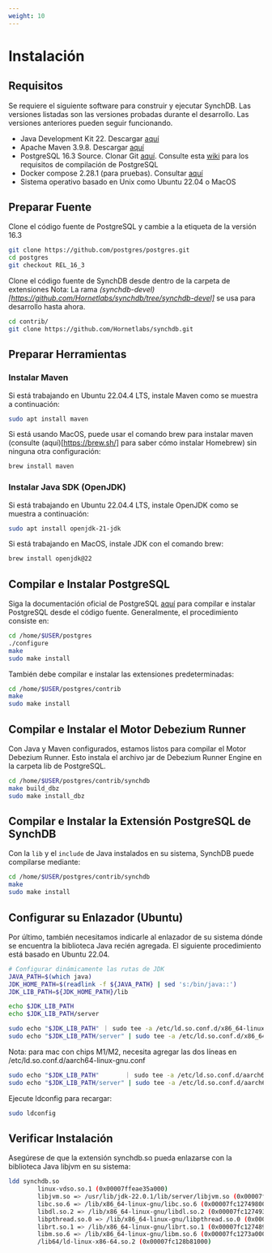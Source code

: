 ```yaml
---
weight: 10
---
```

# Instalación

## Requisitos
Se requiere el siguiente software para construir y ejecutar SynchDB. Las versiones listadas son las versiones probadas durante el desarrollo. Las versiones anteriores pueden seguir funcionando.
* Java Development Kit 22. Descargar [aquí](https://www.oracle.com/ca-en/java/technologies/downloads/)
* Apache Maven 3.9.8. Descargar [aquí](https://maven.apache.org/download.cgi)
* PostgreSQL 16.3 Source. Clonar Git [aquí](https://github.com/postgres/postgres). Consulte esta [wiki](https://wiki.postgresql.org/wiki/Compile_and_Install_from_source_code) para los requisitos de compilación de PostgreSQL
* Docker compose 2.28.1 (para pruebas). Consultar [aquí](https://docs.docker.com/compose/install/linux/)
* Sistema operativo basado en Unix como Ubuntu 22.04 o MacOS

## Preparar Fuente
Clone el código fuente de PostgreSQL y cambie a la etiqueta de la versión 16.3
```sh linenums="1"
git clone https://github.com/postgres/postgres.git
cd postgres
git checkout REL_16_3
```

Clone el código fuente de SynchDB desde dentro de la carpeta de extensiones
Nota: La rama *(synchdb-devel)[https://github.com/Hornetlabs/synchdb/tree/synchdb-devel]* se usa para desarrollo hasta ahora.
```sh linenums="1"
cd contrib/
git clone https://github.com/Hornetlabs/synchdb.git
```

## Preparar Herramientas
### Instalar Maven
Si está trabajando en Ubuntu 22.04.4 LTS, instale Maven como se muestra a continuación:
```sh
sudo apt install maven
```

Si está usando MacOS, puede usar el comando brew para instalar maven (consulte (aquí)[https://brew.sh/] para saber cómo instalar Homebrew) sin ninguna otra configuración:
```sh
brew install maven
```

### Instalar Java SDK (OpenJDK)
Si está trabajando en Ubuntu 22.04.4 LTS, instale OpenJDK como se muestra a continuación:
```sh
sudo apt install openjdk-21-jdk
```

Si está trabajando en MacOS, instale JDK con el comando brew:
```sh
brew install openjdk@22
```

## Compilar e Instalar PostgreSQL
Siga la documentación oficial de PostgreSQL [aquí](https://www.postgresql.org/docs/current/install-make.html) para compilar e instalar PostgreSQL desde el código fuente. Generalmente, el procedimiento consiste en:

```sh linenums="1"
cd /home/$USER/postgres
./configure
make
sudo make install
```

También debe compilar e instalar las extensiones predeterminadas:
```sh linenums="1"
cd /home/$USER/postgres/contrib
make
sudo make install
```

## Compilar e Instalar el Motor Debezium Runner
Con Java y Maven configurados, estamos listos para compilar el Motor Debezium Runner. Esto instala el archivo jar de Debezium Runner Engine en la carpeta lib de PostgreSQL.

```sh linenums="1"
cd /home/$USER/postgres/contrib/synchdb
make build_dbz
sudo make install_dbz
```

## Compilar e Instalar la Extensión PostgreSQL de SynchDB
Con la `lib` y el `include` de Java instalados en su sistema, SynchDB puede compilarse mediante:

```sh linenums="1"
cd /home/$USER/postgres/contrib/synchdb
make
sudo make install
```

## Configurar su Enlazador (Ubuntu)
Por último, también necesitamos indicarle al enlazador de su sistema dónde se encuentra la biblioteca Java recién agregada. El siguiente procedimiento está basado en Ubuntu 22.04.

```sh linenums="1"
# Configurar dinámicamente las rutas de JDK
JAVA_PATH=$(which java)
JDK_HOME_PATH=$(readlink -f ${JAVA_PATH} | sed 's:/bin/java::')
JDK_LIB_PATH=${JDK_HOME_PATH}/lib

echo $JDK_LIB_PATH
echo $JDK_LIB_PATH/server

sudo echo "$JDK_LIB_PATH" ｜ sudo tee -a /etc/ld.so.conf.d/x86_64-linux-gnu.conf
sudo echo "$JDK_LIB_PATH/server" | sudo tee -a /etc/ld.so.conf.d/x86_64-linux-gnu.conf
```
Nota: para mac con chips M1/M2, necesita agregar las dos líneas en /etc/ld.so.conf.d/aarch64-linux-gnu.conf
```sh linenums="1"
sudo echo "$JDK_LIB_PATH"       ｜ sudo tee -a /etc/ld.so.conf.d/aarch64-linux-gnu.conf
sudo echo "$JDK_LIB_PATH/server" | sudo tee -a /etc/ld.so.conf.d/aarch64-linux-gnu.conf
```

Ejecute ldconfig para recargar:
```sh
sudo ldconfig
```

## Verificar Instalación

Asegúrese de que la extensión synchdb.so pueda enlazarse con la biblioteca Java libjvm en su sistema:
```sh
ldd synchdb.so
        linux-vdso.so.1 (0x00007ffeae35a000)
        libjvm.so => /usr/lib/jdk-22.0.1/lib/server/libjvm.so (0x00007fc1276c1000)
        libc.so.6 => /lib/x86_64-linux-gnu/libc.so.6 (0x00007fc127498000)
        libdl.so.2 => /lib/x86_64-linux-gnu/libdl.so.2 (0x00007fc127493000)
        libpthread.so.0 => /lib/x86_64-linux-gnu/libpthread.so.0 (0x00007fc12748e000)
        librt.so.1 => /lib/x86_64-linux-gnu/librt.so.1 (0x00007fc127489000)
        libm.so.6 => /lib/x86_64-linux-gnu/libm.so.6 (0x00007fc1273a0000)
        /lib64/ld-linux-x86-64.so.2 (0x00007fc128b81000)
```